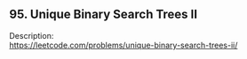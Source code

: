 ## 95. Unique Binary Search Trees II

Description:  
https://leetcode.com/problems/unique-binary-search-trees-ii/